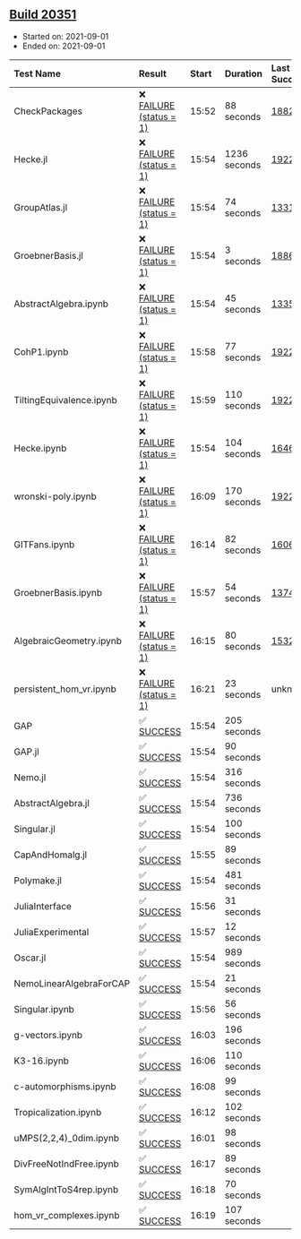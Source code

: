## [Build 20351](https://oscarci.mathematik.uni-kl.de/job/oscar/20351/)

* Started on: 2021-09-01
* Ended on: 2021-09-01

| Test Name    | Result | Start | Duration | Last Success | First Failure |
|:-------------|:-------|:------|:---------|:-------------|:--------------|
| CheckPackages | ❌ [FAILURE (status = 1)](https://oscarci.mathematik.uni-kl.de/job/oscar/20351/artifact/logs/build-20351/CheckPackages.log) | 15:52 | 88 seconds | [18822](https://oscarci.mathematik.uni-kl.de/job/oscar/18822/) | [18823](https://oscarci.mathematik.uni-kl.de/job/oscar/18823/) |
| Hecke.jl | ❌ [FAILURE (status = 1)](https://oscarci.mathematik.uni-kl.de/job/oscar/20351/artifact/logs/build-20351/Hecke.jl.log) | 15:54 | 1236 seconds | [19222](https://oscarci.mathematik.uni-kl.de/job/oscar/19222/) | [20152](https://oscarci.mathematik.uni-kl.de/job/oscar/20152/) |
| GroupAtlas.jl | ❌ [FAILURE (status = 1)](https://oscarci.mathematik.uni-kl.de/job/oscar/20351/artifact/logs/build-20351/GroupAtlas.jl.log) | 15:54 | 74 seconds | [13311](https://oscarci.mathematik.uni-kl.de/job/oscar/13311/) | [13312](https://oscarci.mathematik.uni-kl.de/job/oscar/13312/) |
| GroebnerBasis.jl | ❌ [FAILURE (status = 1)](https://oscarci.mathematik.uni-kl.de/job/oscar/20351/artifact/logs/build-20351/GroebnerBasis.jl.log) | 15:54 | 3 seconds | [18864](https://oscarci.mathematik.uni-kl.de/job/oscar/18864/) | [18865](https://oscarci.mathematik.uni-kl.de/job/oscar/18865/) |
| AbstractAlgebra.ipynb | ❌ [FAILURE (status = 1)](https://oscarci.mathematik.uni-kl.de/job/oscar/20351/artifact/logs/build-20351/AbstractAlgebra.ipynb.log) | 15:54 | 45 seconds | [13355](https://oscarci.mathematik.uni-kl.de/job/oscar/13355/) | [13356](https://oscarci.mathematik.uni-kl.de/job/oscar/13356/) |
| CohP1.ipynb | ❌ [FAILURE (status = 1)](https://oscarci.mathematik.uni-kl.de/job/oscar/20351/artifact/logs/build-20351/CohP1.ipynb.log) | 15:58 | 77 seconds | [19222](https://oscarci.mathematik.uni-kl.de/job/oscar/19222/) | [20152](https://oscarci.mathematik.uni-kl.de/job/oscar/20152/) |
| TiltingEquivalence.ipynb | ❌ [FAILURE (status = 1)](https://oscarci.mathematik.uni-kl.de/job/oscar/20351/artifact/logs/build-20351/TiltingEquivalence.ipynb.log) | 15:59 | 110 seconds | [19222](https://oscarci.mathematik.uni-kl.de/job/oscar/19222/) | [20152](https://oscarci.mathematik.uni-kl.de/job/oscar/20152/) |
| Hecke.ipynb | ❌ [FAILURE (status = 1)](https://oscarci.mathematik.uni-kl.de/job/oscar/20351/artifact/logs/build-20351/Hecke.ipynb.log) | 15:54 | 104 seconds | [16463](https://oscarci.mathematik.uni-kl.de/job/oscar/16463/) | [16464](https://oscarci.mathematik.uni-kl.de/job/oscar/16464/) |
| wronski-poly.ipynb | ❌ [FAILURE (status = 1)](https://oscarci.mathematik.uni-kl.de/job/oscar/20351/artifact/logs/build-20351/wronski-poly.ipynb.log) | 16:09 | 170 seconds | [19222](https://oscarci.mathematik.uni-kl.de/job/oscar/19222/) | [20152](https://oscarci.mathematik.uni-kl.de/job/oscar/20152/) |
| GITFans.ipynb | ❌ [FAILURE (status = 1)](https://oscarci.mathematik.uni-kl.de/job/oscar/20351/artifact/logs/build-20351/GITFans.ipynb.log) | 16:14 | 82 seconds | [16068](https://oscarci.mathematik.uni-kl.de/job/oscar/16068/) | [16069](https://oscarci.mathematik.uni-kl.de/job/oscar/16069/) |
| GroebnerBasis.ipynb | ❌ [FAILURE (status = 1)](https://oscarci.mathematik.uni-kl.de/job/oscar/20351/artifact/logs/build-20351/GroebnerBasis.ipynb.log) | 15:57 | 54 seconds | [13748](https://oscarci.mathematik.uni-kl.de/job/oscar/13748/) | [13749](https://oscarci.mathematik.uni-kl.de/job/oscar/13749/) |
| AlgebraicGeometry.ipynb | ❌ [FAILURE (status = 1)](https://oscarci.mathematik.uni-kl.de/job/oscar/20351/artifact/logs/build-20351/AlgebraicGeometry.ipynb.log) | 16:15 | 80 seconds | [15322](https://oscarci.mathematik.uni-kl.de/job/oscar/15322/) | [15323](https://oscarci.mathematik.uni-kl.de/job/oscar/15323/) |
| persistent_hom_vr.ipynb | ❌ [FAILURE (status = 1)](https://oscarci.mathematik.uni-kl.de/job/oscar/20351/artifact/logs/build-20351/persistent_hom_vr.ipynb.log) | 16:21 | 23 seconds | unknown | unknown |
| GAP | ✅ [SUCCESS](https://oscarci.mathematik.uni-kl.de/job/oscar/20351/artifact/logs/build-20351/GAP.log) | 15:54 | 205 seconds |  |  |
| GAP.jl | ✅ [SUCCESS](https://oscarci.mathematik.uni-kl.de/job/oscar/20351/artifact/logs/build-20351/GAP.jl.log) | 15:54 | 90 seconds |  |  |
| Nemo.jl | ✅ [SUCCESS](https://oscarci.mathematik.uni-kl.de/job/oscar/20351/artifact/logs/build-20351/Nemo.jl.log) | 15:54 | 316 seconds |  |  |
| AbstractAlgebra.jl | ✅ [SUCCESS](https://oscarci.mathematik.uni-kl.de/job/oscar/20351/artifact/logs/build-20351/AbstractAlgebra.jl.log) | 15:54 | 736 seconds |  |  |
| Singular.jl | ✅ [SUCCESS](https://oscarci.mathematik.uni-kl.de/job/oscar/20351/artifact/logs/build-20351/Singular.jl.log) | 15:54 | 100 seconds |  |  |
| CapAndHomalg.jl | ✅ [SUCCESS](https://oscarci.mathematik.uni-kl.de/job/oscar/20351/artifact/logs/build-20351/CapAndHomalg.jl.log) | 15:55 | 89 seconds |  |  |
| Polymake.jl | ✅ [SUCCESS](https://oscarci.mathematik.uni-kl.de/job/oscar/20351/artifact/logs/build-20351/Polymake.jl.log) | 15:54 | 481 seconds |  |  |
| JuliaInterface | ✅ [SUCCESS](https://oscarci.mathematik.uni-kl.de/job/oscar/20351/artifact/logs/build-20351/JuliaInterface.log) | 15:56 | 31 seconds |  |  |
| JuliaExperimental | ✅ [SUCCESS](https://oscarci.mathematik.uni-kl.de/job/oscar/20351/artifact/logs/build-20351/JuliaExperimental.log) | 15:57 | 12 seconds |  |  |
| Oscar.jl | ✅ [SUCCESS](https://oscarci.mathematik.uni-kl.de/job/oscar/20351/artifact/logs/build-20351/Oscar.jl.log) | 15:54 | 989 seconds |  |  |
| NemoLinearAlgebraForCAP | ✅ [SUCCESS](https://oscarci.mathematik.uni-kl.de/job/oscar/20351/artifact/logs/build-20351/NemoLinearAlgebraForCAP.log) | 15:54 | 21 seconds |  |  |
| Singular.ipynb | ✅ [SUCCESS](https://oscarci.mathematik.uni-kl.de/job/oscar/20351/artifact/logs/build-20351/Singular.ipynb.log) | 15:56 | 56 seconds |  |  |
| g-vectors.ipynb | ✅ [SUCCESS](https://oscarci.mathematik.uni-kl.de/job/oscar/20351/artifact/logs/build-20351/g-vectors.ipynb.log) | 16:03 | 196 seconds |  |  |
| K3-16.ipynb | ✅ [SUCCESS](https://oscarci.mathematik.uni-kl.de/job/oscar/20351/artifact/logs/build-20351/K3-16.ipynb.log) | 16:06 | 110 seconds |  |  |
| c-automorphisms.ipynb | ✅ [SUCCESS](https://oscarci.mathematik.uni-kl.de/job/oscar/20351/artifact/logs/build-20351/c-automorphisms.ipynb.log) | 16:08 | 99 seconds |  |  |
| Tropicalization.ipynb | ✅ [SUCCESS](https://oscarci.mathematik.uni-kl.de/job/oscar/20351/artifact/logs/build-20351/Tropicalization.ipynb.log) | 16:12 | 102 seconds |  |  |
| uMPS(2,2,4)_0dim.ipynb | ✅ [SUCCESS](https://oscarci.mathematik.uni-kl.de/job/oscar/20351/artifact/logs/build-20351/uMPS-2-2-4-_0dim.ipynb.log) | 16:01 | 98 seconds |  |  |
| DivFreeNotIndFree.ipynb | ✅ [SUCCESS](https://oscarci.mathematik.uni-kl.de/job/oscar/20351/artifact/logs/build-20351/DivFreeNotIndFree.ipynb.log) | 16:17 | 89 seconds |  |  |
| SymAlgIntToS4rep.ipynb | ✅ [SUCCESS](https://oscarci.mathematik.uni-kl.de/job/oscar/20351/artifact/logs/build-20351/SymAlgIntToS4rep.ipynb.log) | 16:18 | 70 seconds |  |  |
| hom_vr_complexes.ipynb | ✅ [SUCCESS](https://oscarci.mathematik.uni-kl.de/job/oscar/20351/artifact/logs/build-20351/hom_vr_complexes.ipynb.log) | 16:19 | 107 seconds |  |  |
